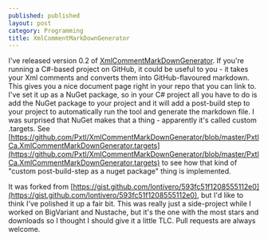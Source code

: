 ```yaml
---
published: published
layout: post
category: Programming
title: XmlCommentMarkDownGenerator
---
```


I've released version 0.2 of [XmlCommentMarkDownGenerator](https://github.com/Pxtl/XmlCommentMarkDownGenerator).  If you're running a C#-based project on GitHub, it could be useful to you - it takes your Xml comments and converts them into GitHub-flavoured markdown.  This gives you a nice document page right in your repo that you can link to.  I've set it up as a NuGet package, so in your C# project all you have to do is add the NuGet package to your project and it will add a post-build step to your project to automatically run the tool and generate the markdown file.  I was surprised that NuGet makes that a thing - apparently it's called custom .targets.  See [https://github.com/Pxtl/XmlCommentMarkDownGenerator/blob/master/PxtlCa.XmlCommentMarkDownGenerator.targets](https://github.com/Pxtl/XmlCommentMarkDownGenerator/blob/master/PxtlCa.XmlCommentMarkDownGenerator.targets) to see how that kind of "custom post-build-step as a nuget package" thing is implemented.

It was forked from [https://gist.github.com/lontivero/593fc51f1208555112e0](https://gist.github.com/lontivero/593fc51f1208555112e0), but I'd like to think I've polished it up a fair bit.  This was really just a side-project while I worked on BigVariant and Nustache, but it's the one with the most stars and downloads so I thought I should give it a little TLC.  Pull requests are always welcome. 